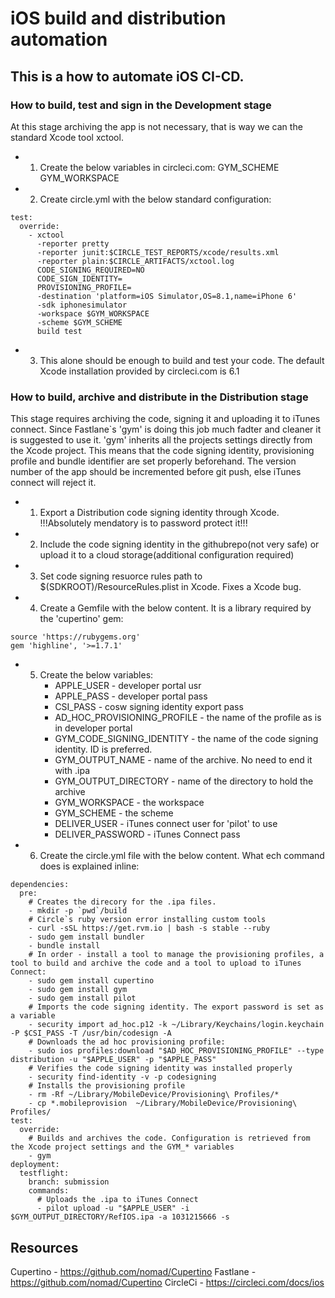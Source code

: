 # iOS build and distribution automation 

## This is a how to automate iOS CI-CD. 

### How to build, test and sign in the Development stage
At this stage archiving the app is not necessary, that is way we can the standard Xcode tool xctool.

- 1. Create the below variables in circleci.com:
     GYM_SCHEME
     GYM_WORKSPACE
- 2. Create circle.yml with the below standard configuration:
```
test:
  override:
    - xctool
      -reporter pretty
      -reporter junit:$CIRCLE_TEST_REPORTS/xcode/results.xml
      -reporter plain:$CIRCLE_ARTIFACTS/xctool.log
      CODE_SIGNING_REQUIRED=NO
      CODE_SIGN_IDENTITY=
      PROVISIONING_PROFILE=
      -destination 'platform=iOS Simulator,OS=8.1,name=iPhone 6'
      -sdk iphonesimulator
      -workspace $GYM_WORKSPACE
      -scheme $GYM_SCHEME
      build test
```
- 3. This alone should be enough to build and test your code. The default Xcode installation provided by circleci.com is 6.1
 
### How to build, archive and distribute in the Distribution stage 
This stage requires archiving the code, signing it and uploading it to iTunes connect. Since Fastlane`s 'gym' is doing this job much fadter and cleaner it is suggested to use it.
'gym' inherits all the projects settings directly from the Xcode project. This means that the code signing identity, provisioning profile and bundle identifier are set properly beforehand. The version number of the app should be incremented before git push, else iTunes connect will reject it. 

- 1. Export a Distribution code signing identity through Xcode. 
   !!!Absolutely mendatory is to password protect it!!!
- 2. Include the code signing identity in the githubrepo(not very safe) or upload it to a cloud storage(additional configuration required)
- 3. Set code signing resuorce rules path to $(SDKROOT)/ResourceRules.plist in Xcode. Fixes a Xcode bug.
- 4. Create a Gemfile with the below content. It is a library required by the 'cupertino' gem:
```
source 'https://rubygems.org'
gem 'highline', '>=1.7.1'
```
- 5. Create the below variables: 
     - APPLE_USER - developer portal usr 
     - APPLE_PASS - developer portal pass
     - CSI_PASS - cosw signing identity export pass
     - AD_HOC_PROVISIONING_PROFILE - the name of the profile as is in developer portal
     - GYM_CODE_SIGNING_IDENTITY - the name of the code signing identity. ID is preferred.
     - GYM_OUTPUT_NAME - name of the archive. No need to end it with .ipa 
     - GYM_OUTPUT_DIRECTORY - name of the directory to hold the archive
     - GYM_WORKSPACE - the workspace 
     - GYM_SCHEME - the scheme 
     - DELIVER_USER - iTunes connect user for 'pilot' to use 
     - DELIVER_PASSWORD - iTunes Connect pass

- 6. Create the circle.yml file with the below content. What ech command does is explained inline: 
```
dependencies:
  pre:
    # Creates the direcory for the .ipa files.
    - mkdir -p `pwd`/build
    # Circle`s ruby version error installing custom tools
    - curl -sSL https://get.rvm.io | bash -s stable --ruby
    - sudo gem install bundler
    - bundle install
    # In order - install a tool to manage the provisioning profiles, a tool to build and archive the code and a tool to upload to iTunes Connect:
    - sudo gem install cupertino
    - sudo gem install gym
    - sudo gem install pilot
    # Imports the code signing identity. The export password is set as a variable 
    - security import ad_hoc.p12 -k ~/Library/Keychains/login.keychain -P $CSI_PASS -T /usr/bin/codesign -A
    # Downloads the ad hoc provisioning profile:
    - sudo ios profiles:download "$AD_HOC_PROVISIONING_PROFILE" --type distribution -u "$APPLE_USER" -p "$APPLE_PASS"
    # Verifies the code signing identity was installed properly
    - security find-identity -v -p codesigning
    # Installs the provisioning profile
    - rm -Rf ~/Library/MobileDevice/Provisioning\ Profiles/*
    - cp *.mobileprovision  ~/Library/MobileDevice/Provisioning\ Profiles/ 
test:
  override:
    # Builds and archives the code. Configuration is retrieved from the Xcode project settings and the GYM_* variables 
    - gym
deployment:
  testflight:
    branch: submission
    commands:
      # Uploads the .ipa to iTunes Connect
      - pilot upload -u "$APPLE_USER" -i $GYM_OUTPUT_DIRECTORY/RefIOS.ipa -a 1031215666 -s
```
   
## Resources

Cupertino - https://github.com/nomad/Cupertino
Fastlane - https://github.com/nomad/Cupertino
CircleCi - https://circleci.com/docs/ios 

